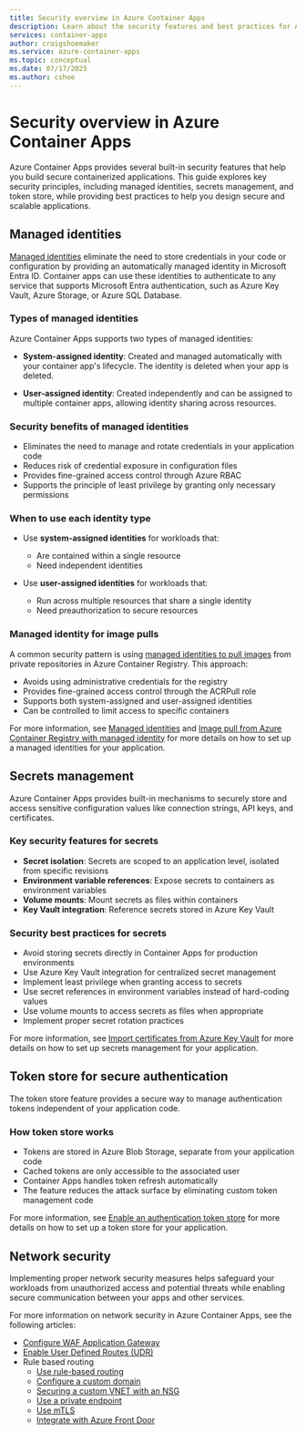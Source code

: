 ```yaml
---
title: Security overview in Azure Container Apps
description: Learn about the security features and best practices for Azure Container Apps, including managed identities, secrets management, and token store.
services: container-apps
author: craigshoemaker
ms.service: azure-container-apps
ms.topic: conceptual
ms.date: 07/17/2025
ms.author: cshoe
---
```


# Security overview in Azure Container Apps

Azure Container Apps provides several built-in security features that help you build secure containerized applications. This guide explores key security principles, including managed identities, secrets management, and token store, while providing best practices to help you design secure and scalable applications.

## Managed identities

[Managed identities](managed-identity.md) eliminate the need to store credentials in your code or configuration by providing an automatically managed identity in Microsoft Entra ID. Container apps can use these identities to authenticate to any service that supports Microsoft Entra authentication, such as Azure Key Vault, Azure Storage, or Azure SQL Database.

### Types of managed identities

Azure Container Apps supports two types of managed identities:

- **System-assigned identity**: Created and managed automatically with your container app's lifecycle. The identity is deleted when your app is deleted.

- **User-assigned identity**: Created independently and can be assigned to multiple container apps, allowing identity sharing across resources.

### Security benefits of managed identities

- Eliminates the need to manage and rotate credentials in your application code
- Reduces risk of credential exposure in configuration files
- Provides fine-grained access control through Azure RBAC
- Supports the principle of least privilege by granting only necessary permissions

### When to use each identity type

- Use **system-assigned identities** for workloads that:
  - Are contained within a single resource
  - Need independent identities

- Use **user-assigned identities** for workloads that:
  - Run across multiple resources that share a single identity
  - Need preauthorization to secure resources

### Managed identity for image pulls

A common security pattern is using [managed identities to pull images](managed-identity-image-pull.md) from private repositories in Azure Container Registry. This approach:

- Avoids using administrative credentials for the registry
- Provides fine-grained access control through the ACRPull role
- Supports both system-assigned and user-assigned identities
- Can be controlled to limit access to specific containers

For more information, see [Managed identities](managed-identity.md) and [Image pull from Azure Container Registry with managed identity](managed-identity-image-pull.md) for more details on how to set up a managed identities for your application.

## Secrets management

Azure Container Apps provides built-in mechanisms to securely store and access sensitive configuration values like connection strings, API keys, and certificates.

### Key security features for secrets

- **Secret isolation**: Secrets are scoped to an application level, isolated from specific revisions
- **Environment variable references**: Expose secrets to containers as environment variables
- **Volume mounts**: Mount secrets as files within containers
- **Key Vault integration**: Reference secrets stored in Azure Key Vault

### Security best practices for secrets

- Avoid storing secrets directly in Container Apps for production environments
- Use Azure Key Vault integration for centralized secret management
- Implement least privilege when granting access to secrets
- Use secret references in environment variables instead of hard-coding values
- Use volume mounts to access secrets as files when appropriate
- Implement proper secret rotation practices

For more information, see [Import certificates from Azure Key Vault](key-vault-certificates-manage.md) for more details on how to set up secrets management for your application.

## Token store for secure authentication

The token store feature provides a secure way to manage authentication tokens independent of your application code.

### How token store works

- Tokens are stored in Azure Blob Storage, separate from your application code
- Cached tokens are only accessible to the associated user
- Container Apps handles token refresh automatically
- The feature reduces the attack surface by eliminating custom token management code

For more information, see [Enable an authentication token store](token-store.md) for more details on how to set up a token store for your application.

## Network security

Implementing proper network security measures helps safeguard your workloads from unauthorized access and potential threats while enabling secure communication between your apps and other services.

For more information on network security in Azure Container Apps, see the following articles:

- [Configure WAF Application Gateway](./waf-app-gateway.md)
- [Enable User Defined Routes (UDR)](user-defined-routes.md)
- Rule based routing
  - [Use rule-based routing](./rule-based-routing.md)
  - [Configure a custom domain](./rule-based-routing-custom-domain.md)
  - [Securing a custom VNET with an NSG](firewall-integration.md)
  - [Use a private endpoint](./how-to-use-private-endpoint.md)
  - [Use mTLS](./mtls.md)
  - [Integrate with Azure Front Door](./how-to-integrate-with-azure-front-door.md)
